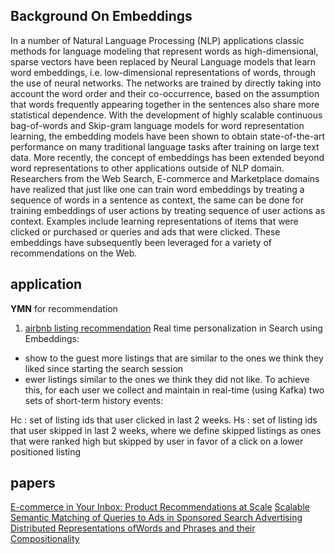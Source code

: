 ## Background On Embeddings
In a number of Natural Language Processing (NLP) applications classic methods for language modeling that represent words as high-dimensional, sparse vectors have been replaced by Neural Language models that learn word embeddings, i.e. low-dimensional representations of words, through the use of neural networks. The networks are trained by directly taking into account the word order and their co-occurrence, based on the assumption that words frequently appearing together in the sentences also share more statistical dependence. With the development of highly scalable continuous bag-of-words and Skip-gram language models for word representation learning, the embedding models have been shown to obtain state-of-the-art performance on many traditional language tasks after training on large text data.
More recently, the concept of embeddings has been extended beyond word representations to other applications outside of NLP domain. Researchers from the Web Search, E-commerce and Marketplace domains have realized that just like one can train word embeddings by treating a sequence of words in a sentence as context, the same can be done for training embeddings of user actions by treating sequence of user actions as context. Examples include learning representations of items that were clicked or purchased or queries and ads that were clicked. These embeddings have subsequently been leveraged for a variety of recommendations on the Web.

## application
**YMN** for recommendation
1. [airbnb listing recommendation](https://medium.com/airbnb-engineering/listing-embeddings-for-similar-listing-recommendations-and-real-time-personalization-in-search-601172f7603e)
Real time personalization in Search using Embeddings:
- show to the guest more listings that are similar to the ones we think they liked since starting the search session
- ewer listings similar to the ones we think they did not like.
To achieve this, for each user we collect and maintain in real-time (using Kafka) two sets of short-term history events:

Hc : set of listing ids that user clicked in last 2 weeks.
Hs : set of listing ids that user skipped in last 2 weeks, where we define skipped listings as ones that were ranked high but skipped by user in favor of a click on a lower positioned listing

## papers
[E-commerce in Your Inbox: Product Recommendations at Scale](https://arxiv.org/pdf/1606.07154.pdf)
[Scalable Semantic Matching of Queries to Ads
in Sponsored Search Advertising](https://arxiv.org/pdf/1607.01869.pdf)
[Distributed Representations ofWords and Phrases
and their Compositionality](https://papers.nips.cc/paper/5021-distributed-representations-of-words-and-phrases-and-their-compositionality.pdf)

